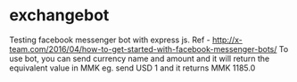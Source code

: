 # exchangebot
Testing facebook messenger bot with express js. Ref - http://x-team.com/2016/04/how-to-get-started-with-facebook-messenger-bots/
To use bot, you can send currency name and amount and it will return the equivalent value in MMK eg. send USD 1 and it returns MMK 1185.0

